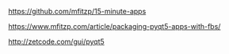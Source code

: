 https://github.com/mfitzp/15-minute-apps

https://www.mfitzp.com/article/packaging-pyqt5-apps-with-fbs/


http://zetcode.com/gui/pyqt5
